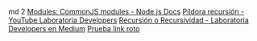 md 2
[Modules: CommonJS modules - Node.js Docs](https://nodejs.org/docs/latest/api/modules.html)
[Píldora recursión - YouTube Laboratoria Developers](https://www.youtube.com/watch?v=lPPgY3HLlhQ)
[Recursión o Recursividad - Laboratoria Developers en Medium](https://medium.com/laboratoria-developers/recursi%C3%B3n-o-recursividad-ec8f1a359727)
[Prueba link roto](https://medium.com/hahaha)